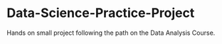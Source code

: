 # Data-Science-Practice-Project
Hands on small project following the path on the Data Analysis Course.
